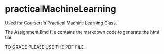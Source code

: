 practicalMachineLearning
========================

Used for Coursera's Practical Machine Learning Class. 

The Assignment.Rmd file contains the markdown code to generate the html file

TO GRADE PLEASE USE THE PDF FILE. 
